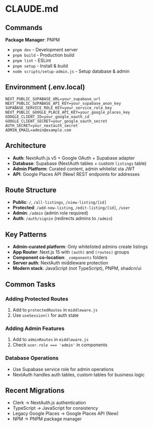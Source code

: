 # CLAUDE.md

## Commands
**Package Manager**: PNPM
- `pnpm dev` - Development server
- `pnpm build` - Production build  
- `pnpm lint` - ESLint
- `pnpm setup` - Install & build
- `node scripts/setup-admin.js` - Setup database & admin

## Environment (.env.local)
```
NEXT_PUBLIC_SUPABASE_URL=your_supabase_url
NEXT_PUBLIC_SUPABASE_API_KEY=your_supabase_anon_key  
SUPABASE_SERVICE_ROLE_KEY=your_service_role_key
NEXT_PUBLIC_GOOGLE_PLACE_API_KEY=your_google_places_key
GOOGLE_CLIENT_ID=your_google_oauth_id
GOOGLE_CLIENT_SECRET=your_google_oauth_secret
AUTH_SECRET=your_nextauth_secret
ADMIN_EMAIL=admin@example.com
```

## Architecture
- **Auth**: NextAuth.js v5 + Google OAuth + Supabase adapter
- **Database**: Supabase (NextAuth tables + custom `listings` table)
- **Admin Platform**: Curated content, admin whitelist via JWT
- **API**: Google Places API (New) REST endpoints for addresses

## Route Structure
- **Public**: `/`, `/all-listings`, `/view-listing/[id]`
- **Protected**: `/add-new-listing`, `/edit-listing/[id]`, `/user`
- **Admin**: `/admin` (admin role required)
- **Auth**: `/auth/signin` (redirects admins to `/admin`)

## Key Patterns
- **Admin-curated platform**: Only whitelisted admins create listings
- **App Router**: Next.js 15 with `(auth)` and `(routes)` groups
- **Component co-location**: `_components` folders
- **Server auth**: NextAuth middleware protection
- **Modern stack**: JavaScript (not TypeScript), PNPM, shadcn/ui

## Common Tasks
### Adding Protected Routes
1. Add to `protectedRoutes` in `middleware.js`
2. Use `useSession()` for auth state

### Adding Admin Features  
1. Add to `adminRoutes` in `middleware.js`
2. Check `user.role === 'admin'` in components

### Database Operations
- Use Supabase service role for admin operations
- NextAuth handles auth tables, custom tables for business logic

## Recent Migrations
- Clerk → NextAuth.js authentication
- TypeScript → JavaScript for consistency  
- Legacy Google Places → Google Places API (New)
- NPM → PNPM package manager